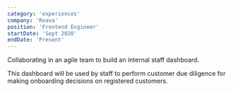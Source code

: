 ```yaml
---
category: 'experiences'
company: 'Roava'
position: 'Frontend Engineer'
startDate: 'Sept 2020'
endDate: 'Present'
---
```


Collaborating in an agile team to build an internal staff dashboard. 

This dashboard will be used by staff to perform customer due diligence for making onboarding decisions on registered customers.
